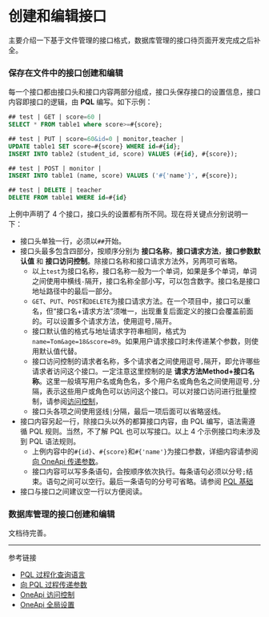 # 创建和编辑接口

主要介绍一下基于文件管理的接口格式，数据库管理的接口待页面开发完成之后补全。

### 保存在文件中的接口创建和编辑

每一个接口都由接口头和接口内容两部分组成，接口头保存接口的设置信息，接口内容即接口的逻辑，由 **PQL** 编写。如下示例：

```sql
## test | GET | score=60 |
SELECT * FROM table1 where score>=#{score};

## test | PUT | score=60&id=0 | monitor,teacher |
UPDATE table1 SET score=#{score} WHERE id=#{id};
INSERT INTO table2 (student_id, score) VALUES (#{id}, #{score});

## test | POST | monitor |
INSERT INTO table1 (name, score) VALUES ('#{'name'}', #{score});

## test | DELETE | teacher
DELETE FROM table1 WHERE id=#{id}
``` 

上例中声明了 4 个接口，接口头的设置都有所不同。现在将关键点分别说明一下：

* 接口头单独一行，必须以`##`开始。
* 接口头最多包含四部分，按顺序分别为 **接口名称**，**接口请求方法**，**接口参数默认值** 和 **接口访问控制**。除接口名称和接口请求方法外，另两项可省略。
  + 以上`test`为接口名称，接口名称一般为一个单词，如果是多个单词，单词之间使用中横线`-`隔开，接口名称全部小写，可以包含数字。接口名是接口地址路径中的最后一部分。
  + `GET`、`PUT`、`POST`和`DELETE`为接口请求方法。在一个项目中，接口可以重名，但“接口名+请求方法”须唯一，出现重复后面定义的接口会覆盖前面的。可以设置多个请求方法，使用逗号`,`隔开。
  + 接口默认值的格式与地址请求字符串相同，格式为`name=Tom&age=18&score=89`。如果用户请求接口时未传递某个参数，则使用默认值代替。
  + 接口访问控制的请求者名称，多个请求者之间使用逗号`,`隔开，即允许哪些请求者访问这个接口。一定注意这里控制的是 **请求方法Method+接口名称**。这里一般填写用户名或角色名，多个用户名或角色名之间使用逗号`,`分隔，表示这些用户或角色可以访问这个接口。可以对接口访问进行批量控制，请参阅[访问控制](/oneapi/permit.md)，
  + 接口头各项之间使用竖线`|`分隔，最后一项后面可以省略竖线。
* 接口内容另起一行，除接口头以外的都算接口内容，由 PQL 编写，语法需遵循 PQL 规则。当然，不了解 PQL 也可以写接口。以上 4 个示例接口均未涉及到 PQL 语法规则。
  + 上例内容中的`#{id}`、`#{score}`和`#{'name'}`为接口参数，详细内容请参阅[向 OneApi 传递参数](/oneapi/params.md)。
  + 接口内容可以写多条语句，会按顺序依次执行。每条语句必须以分号`;`结束。语句之间可以空行。最后一条语句的分号可省略。请参阅 [PQL 基础](/pql/basic.md)
* 接口与接口之间建议空一行以方便阅读。

### 数据库管理的接口创建和编辑

文档待完善。

---
参考链接

* [PQL 过程化查询语言](/pql/overview.md)
* [向 PQL 过程传递参数](/pql/params.md)
* [OneApi 访问控制](/oneapi/token.md)
* [OneApi 全局设置](/oneapi/setup.md)